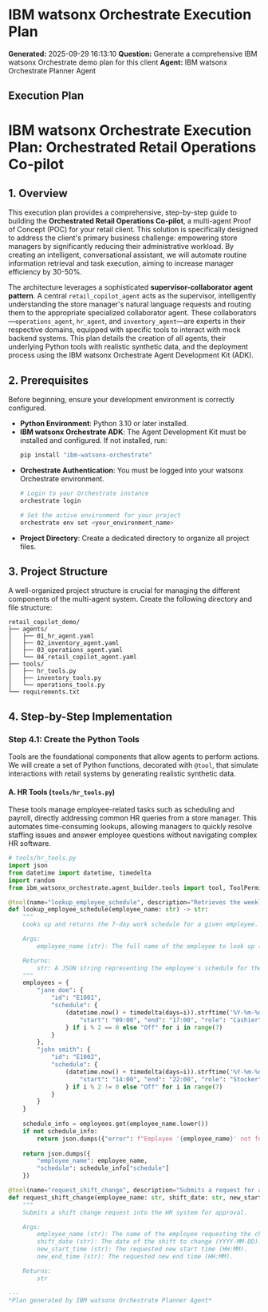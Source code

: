 # IBM watsonx Orchestrate Execution Plan

**Generated:** 2025-09-29 16:13:10
**Question:** Generate a comprehensive IBM watsonx Orchestrate demo plan for this client
**Agent:** IBM watsonx Orchestrate Planner Agent

## Execution Plan

# IBM watsonx Orchestrate Execution Plan: Orchestrated Retail Operations Co-pilot

## 1. Overview

This execution plan provides a comprehensive, step-by-step guide to building the **Orchestrated Retail Operations Co-pilot**, a multi-agent Proof of Concept (POC) for your retail client. This solution is specifically designed to address the client's primary business challenge: empowering store managers by significantly reducing their administrative workload. By creating an intelligent, conversational assistant, we will automate routine information retrieval and task execution, aiming to increase manager efficiency by 30-50%.

The architecture leverages a sophisticated **supervisor-collaborator agent pattern**. A central `retail_copilot_agent` acts as the supervisor, intelligently understanding the store manager's natural language requests and routing them to the appropriate specialized collaborator agent. These collaborators—`operations_agent`, `hr_agent`, and `inventory_agent`—are experts in their respective domains, equipped with specific tools to interact with mock backend systems. This plan details the creation of all agents, their underlying Python tools with realistic synthetic data, and the deployment process using the IBM watsonx Orchestrate Agent Development Kit (ADK).

## 2. Prerequisites

Before beginning, ensure your development environment is correctly configured.

*   **Python Environment**: Python 3.10 or later installed.
*   **IBM watsonx Orchestrate ADK**: The Agent Development Kit must be installed and configured. If not installed, run:
    ```bash
    pip install "ibm-watsonx-orchestrate"
    ```
*   **Orchestrate Authentication**: You must be logged into your watsonx Orchestrate environment.
    ```bash
    # Login to your Orchestrate instance
    orchestrate login

    # Set the active environment for your project
    orchestrate env set <your_environment_name>
    ```
*   **Project Directory**: Create a dedicated directory to organize all project files.

## 3. Project Structure

A well-organized project structure is crucial for managing the different components of the multi-agent system. Create the following directory and file structure:

```
retail_copilot_demo/
├── agents/
│   ├── 01_hr_agent.yaml
│   ├── 02_inventory_agent.yaml
│   ├── 03_operations_agent.yaml
│   └── 04_retail_copilot_agent.yaml
├── tools/
│   ├── hr_tools.py
│   ├── inventory_tools.py
│   └── operations_tools.py
└── requirements.txt
```

## 4. Step-by-Step Implementation

### Step 4.1: Create the Python Tools

Tools are the foundational components that allow agents to perform actions. We will create a set of Python functions, decorated with `@tool`, that simulate interactions with retail systems by generating realistic synthetic data.

#### A. HR Tools (`tools/hr_tools.py`)

These tools manage employee-related tasks such as scheduling and payroll, directly addressing common HR queries from a store manager. This automates time-consuming lookups, allowing managers to quickly resolve staffing issues and answer employee questions without navigating complex HR software.

```python
# tools/hr_tools.py
import json
from datetime import datetime, timedelta
import random
from ibm_watsonx_orchestrate.agent_builder.tools import tool, ToolPermission

@tool(name="lookup_employee_schedule", description="Retrieves the weekly work schedule for a specific employee.", permission=ToolPermission.ADMIN)
def lookup_employee_schedule(employee_name: str) -> str:
    """
    Looks up and returns the 7-day work schedule for a given employee.

    Args:
        employee_name (str): The full name of the employee to look up (e.g., 'Jane Doe').

    Returns:
        str: A JSON string representing the employee's schedule for the next 7 days, or a not-found message.
    """
    employees = {
        "jane doe": {
            "id": "E1001",
            "schedule": {
                (datetime.now() + timedelta(days=i)).strftime('%Y-%m-%d'): {
                    "start": "09:00", "end": "17:00", "role": "Cashier"
                } if i % 2 == 0 else "Off" for i in range(7)
            }
        },
        "john smith": {
            "id": "E1002",
            "schedule": {
                (datetime.now() + timedelta(days=i)).strftime('%Y-%m-%d'): {
                    "start": "14:00", "end": "22:00", "role": "Stocker"
                } if i % 2 != 0 else "Off" for i in range(7)
            }
        }
    }
    
    schedule_info = employees.get(employee_name.lower())
    if not schedule_info:
        return json.dumps({"error": f"Employee '{employee_name}' not found."})
        
    return json.dumps({
        "employee_name": employee_name,
        "schedule": schedule_info["schedule"]
    })

@tool(name="request_shift_change", description="Submits a request for an employee to change their shift.", permission=ToolPermission.ADMIN)
def request_shift_change(employee_name: str, shift_date: str, new_start_time: str, new_end_time: str) -> str:
    """
    Submits a shift change request into the HR system for approval.

    Args:
        employee_name (str): The name of the employee requesting the change.
        shift_date (str): The date of the shift to change (YYYY-MM-DD).
        new_start_time (str): The requested new start time (HH:MM).
        new_end_time (str): The requested new end time (HH:MM).

    Returns:
        str

---
*Plan generated by IBM watsonx Orchestrate Planner Agent*
